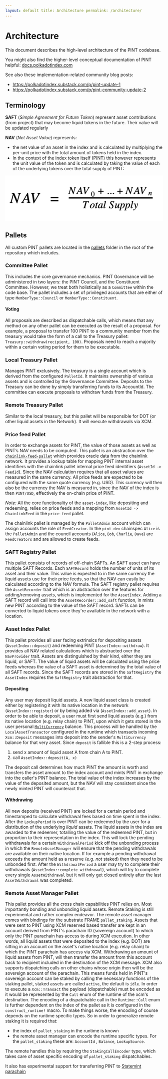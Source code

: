 ```yaml
---
layout: default title: Architecture permalink: /architecture/
---
```


# Architecture

This document describes the high-level architecture of the PINT codebase.

You might also find the higher-level conceptual documentation of PINT
helpful: [docs.polkadotindex.com](https://docs.polkadotindex.com/)

See also these implementation-related community blog posts:

* https://polkadotindex.substack.com/p/pint-update-1
* https://polkadotindex.substack.com/p/pint-community-update-2

## Terminology

__SAFT__ (_Simple Agreement for Future Token_) represent asset contributions (from project) that may become liquid
tokens in the future. Their value will be updated regularly

__NAV__ (_Net Asset Value_) represents:

* the net value of an asset in the index and is calculated by multiplying the per-unit price with the total amount of
  tokens held in the index.
* In the context of the index token itself (PINT) this however represents the unit value of the token and is calculated
  by taking the value of each of the underlying tokens over the total supply of PINT:

<div style="text-align:center"><img src="../../../assets/img/nav-formula.png"  alt="NAV formula"/></div>

## Pallets

All custom PINT pallets are located in the [pallets](../pallets) folder in the root of the repository which includes.

### Committee Pallet

This includes the core governance mechanics. PINT Governance will be administered in two layers: the PINT Council, and
the Constituent Committee. However, we treat both holistically as a `Committee` within the code base. The pallet
includes a set of privileged accounts that are either of type `MemberType::Council` or `MemberType::Constituent`.

#### Voting

All proposals are described as dispatchable calls, which means that any method on any other pallet can be executed as
the result of a proposal. For example, a proposal to transfer 100 PINT to a community member from the treasury would
take the form of a call to the Treasury pallet: `Treasury::withdraw(recipient, 100)`. Proposals need to reach a majority
within a certain voting period for them to be executable.

### Local Treasury Pallet

Manages PINT exclusively. The treasury is a single account which is derived from the configured `PalletId`. It maintains
ownership of various assets and is controlled by the Governance Committee. Deposits to the Treasury can be done by
simply transferring funds to its AccountId. The committee can execute proposals to withdraw funds from the Treasury.

### Remote Treasury Pallet

Similar to the local treasury, but this pallet will be responsible for DOT (or other liquid assets in the Network). It
will execute withdrawals via XCM.

### Price feed Pallet

In order to exchange assets for PINT, the value of those assets as well as PINT’s NAV needs to be computed. This pallet
is an abstraction over the [`chainlink-feed-pallet`](https://github.com/smartcontractkit/chainlink-polkadot) which
provides oracle data from the chainlink network. It provides a lookup table for mapping PINT internal asset identifiers
with the chainlink pallet internal price feed identifiers (`AssetId -> FeedId`). Since the NAV calculation requires that
all asset values are measured in the same currency. All price feeds are expected to be configured with the same quote
currency (e.g. USD). This currency will then also be the currency the NAV is measured in, since the NAV of the index is
then `PINT/USD`, effectively the on-chain price of PINT.

*Note:* All the core functionality of the `asset-index`, like depositing and redeeming, relies on price feeds and a
mapping from `AssetId -> ChainlinkFeed` in the `price-feed` pallet.

The chainlink pallet is managed by the `PalletAdmin` account which can assign accounts the role of `FeedCreator`. In
the `pint-dev` chainspec `Alice` is the `PalletAdmin` and the council accounts (`Alice`, `Bob`, `Charlie`, `Dave`)
are `FeedCreators` and are allowed to create feeds.

### SAFT Registry Pallet

This pallet consists of records of off-chain SAFTs. An SAFT asset can have multiple SAFT Records. Each `SAFTRecord`
holds the number of units of its asset and their value. This value is expected to in the same currency the liquid assets
use for their price feeds, so that the NAV can easily be calculated according to the NAV formula. The SAFT registry
pallet requires the `AssetRecorder` trait which is an abstraction over the features for adding/removing assets, which is
implemented for the `AssetIndex`. Adding a SAFT record will call into the `AssetRecorder::add_saft` function, in mints
new PINT according to the value of the SAFT record. SAFTs can be converted to liquid tokens once they're available in
the network with a location.

### Asset Index Pallet

This pallet provides all user facing extrinsics for depositing assets (`AssetIndex::deposit`) and redeeming
PINT (`AssetIndex::withdraw`). It provides all NAV related calculations which is abstracted over the `NavProvider`
trait. Assets are distinguished by their kind, either they are liquid, or SAFT. The value of liquid assets will be
calculated using the price feeds whereas the value of a SAFT asset is determined by the total value of all SAFT records.
Since the SAFT records are stored in the `SaftRegistry` the `AssetIndex` requires the `SaftRegistry` trait abstraction
for that.

#### Depositing

Any user may deposit liquid assets. A new liquid asset class is created either by registering it with its native
location in the network  (`AssetIndex::register`) or by being added via  (`AssetIndex::add_asset`). In order to be able
to deposit, a user must first send liquid assets (e.g.) from its native location (e.g. relay chain) to PINT, upon which
it gets stored in the user
personal [`MultiCurrency`](https://github.com/open-web3-stack/open-runtime-module-library/tree/master/currencies)
balance. This process will be handled by the `LocalAssetTransactor` configured in the runtime which transacts
incoming `Xcm::Deposit` messages into deposit into the sender's `MultiCurrency` balance for that very asset.
Since `deposit` is fallible this is a 2-step process:

1. send x amount of liquid asset A from chain A to PINT.
2. call  `AssetIndex::deposit(A, x)`

The deposit call determines how much PINT the amount is worth and transfers the asset amount to the index account and
mints PINT in exchange into the caller's PINT balance. The total value of the index increases by the value of the
deposited amount, but the NAV will stay consistent since the newly minted PINT will counteract that.

#### Withdrawing

All new deposits (received PINT) are locked for a certain period and timestamped to calculate withdrawal fees based on
time spent in the index. After the `LockupPeriod` is over PINT can be redeemed by the user for a distribution of the
underlying _liquid_ assets. The liquid assets in the index are awarded to the redeemer, totalling the value of the
redeemed PINT, but in proportion to their representation in the index. This will lock the pending withdrawals for a
certain `WithdrawalPeriod` kick off the unbonding process in which the `RemoteAssetManager` will ensure that the pending
withdrawals are available on their native location. If for example a pending withdrawal exceeds the amount held as a
reserve (e.g. _not_ staked) then they need to be unbonded first. After the `WithdrawalPeriod` a user may try to complete
their withdrawals (`AssetIndex::complete_withdrawal`), which will try to complete every single `AssetWithdrawal` but it
will only get closed entirely after the last `AssetWithdrawal` was completed.

### Remote Asset Manager Pallet

This pallet provides all the cross chain capabilities PINT relies on. Most importantly bonding and unbonding liquid
assets. Remote Staking is still experimental and rather complex endeavor. The remote asset manager comes with bindings
for the substrate FRAME `pallet_staking`. Assets that were sent to PINT using XCM reserved based transfer are kept in an
account derived from PINT's parachain ID (sovereign account) to which only the PINT parachain has access to during XCM
execution. In other words, all liquid assets that were deposited to the index (e.g. DOT) are sitting in an account on
the asset's native location (e.g. relay chain) to which the PINT parachain has access via XCM. Withdrawing an amount of
liquid assets from PINT, will then transfer the amount from this account back to recipient included in the destination
of the XCM message. XCM also supports dispatching calls on other chains whose origin then will be the sovereign account
of the parachain. This means funds held in PINT's sovereign account can be staked by calling the necessary functions of
the staking pallet, staked assets are called `active`, the default is `idle`. In order to execute a `Xcm::Transact` the
payload (dispatchable) must be encoded as it would be represented by the `Call` enum of the runtime of the xcm's
destination. The encoding of a dispatchable call in the `Runtime::Call` enum is further dependent on the index of the
pallet as it is configured in the `construct_runtime!` macro. To make things worse, the encoding of course depends on
the runtime specific types. So in order to generalize remote staking it is required that:

* the index of `pallet_staking` in the runtime is known
* the remote asset manager can encode the runtime specific types. For the `pallet_staking` these are: `AccountId`
  , `Balance`, `LookupSource`.

The remote handles this by requiring the `StakingCallEncoder` type, which takes care of asset specific encoding
of `pallet_staking` dispatchables.

It also has experimental support for transferring PINT
to [Statemint parachain](https://medium.com/polkadot-network/statemint-generic-assets-chain-proposing-a-common-good-parachain-to-polkadot-governance-d318071b238)